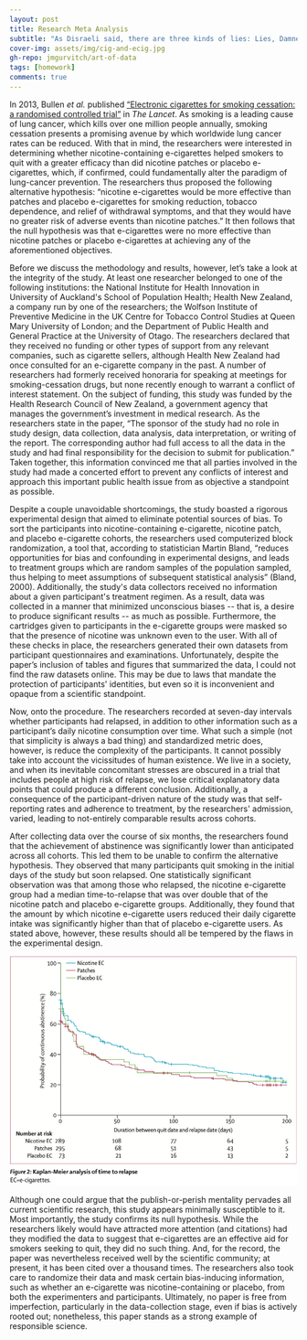 ```yaml
---
layout: post
title: Research Meta Analysis
subtitle: "As Disraeli said, there are three kinds of lies: Lies, Damned Lies, and Statistics. On that note, let's talk about smoking."
cover-img: assets/img/cig-and-ecig.jpg
gh-repo: jmgurvitch/art-of-data
tags: [homework]
comments: true
---
```



In 2013, Bullen *et al.* published [“Electronic cigarettes for smoking cessation: a randomised controlled trial”](https://www.sciencedirect.com/science/article/abs/pii/S0140673613618425?casa_token=2HOBwyLstJIAAAAA:Y4WRqBHtQj7kC-KofNjfh7gNA-G65XF5zQvoXYQEVP6IDuGYJPcQY-_oqtfq_ZAplMandr5p0kc) in *The Lancet*. As smoking is a leading cause of lung cancer, which kills over one million people annually, smoking cessation presents a promising avenue by which worldwide lung cancer rates can be reduced. With that in mind, the researchers were interested in determining whether nicotine-containing e-cigarettes helped smokers to quit with a greater efficacy than did nicotine patches or placebo e-cigarettes, which, if confirmed, could fundamentally alter the paradigm of lung-cancer prevention. The researchers thus proposed the following alternative hypothesis: “nicotine e-cigarettes would be more effective than patches and placebo e-cigarettes for smoking reduction, tobacco dependence, and relief of withdrawal symptoms, and that they would have no greater risk of adverse events than nicotine patches.” It then follows that the null hypothesis was that e-cigarettes were no more effective than nicotine patches or placebo e-cigarettes at achieving any of the aforementioned objectives. 

Before we discuss the methodology and results, however, let’s take a look at the integrity of the study. At least one researcher belonged to one of the following institutions: the National Institute for Health Innovation in University of Auckland's School of Population Health; Health New Zealand, a company run by one of the researchers; the Wolfson Institute of Preventive Medicine in the UK Centre for Tobacco Control Studies at Queen Mary University of London; and the Department of Public Health and General Practice at the University of Otago. The researchers declared that they received no funding or other types of support from any relevant companies, such as cigarette sellers, although Health New Zealand had once consulted for an e-cigarette company in the past. A number of researchers had formerly received honoraria for speaking at meetings for smoking-cessation drugs, but none recently enough to warrant a conflict of interest statement. On the subject of funding, this study was funded by the Health Research Council of New Zealand, a government agency that manages the government’s investment in medical research. As the researchers state in the paper, “The sponsor of the study had no role in study design, data collection, data analysis, data interpretation, or writing of the report. The corresponding author had full access to all the data in the study and had final responsibility for the decision to submit for publication.” Taken together, this information convinced me that all parties involved in the study had made a concerted effort to prevent any conflicts of interest and approach this important public health issue from as objective a standpoint as possible.

Despite a couple unavoidable shortcomings, the study boasted a rigorous experimental design that aimed to eliminate potential sources of bias. To sort the participants into nicotine-containing e-cigarette, nicotine patch, and placebo e-cigarette cohorts, the researchers used computerized block randomization, a tool that, according to statistician Martin Bland, “reduces opportunities for bias and confounding in experimental designs, and leads to treatment groups which are random samples of the population sampled, thus helping to meet assumptions of subsequent statistical analysis” (Bland, 2000). Additionally, the study's data collectors received no information about a given participant's treatment regimen. As a result, data was collected in a manner that minimized unconscious biases -- that is, a desire to produce significant results -- as much as possible. Furthermore, the cartridges given to participants in the e-cigarette groups were masked so that the presence of nicotine was unknown even to the user. With all of these checks in place, the researchers generated their own datasets from participant questionnaires and examinations. Unfortunately, despite the paper’s inclusion of tables and figures that summarized the data, I could not find the raw datasets online. This may be due to laws that mandate the protection of participants' identities, but even so it is inconvenient and opaque from a scientific standpoint.

Now, onto the procedure. The researchers recorded at seven-day intervals whether participants had relapsed, in addition to other information such as a participant’s daily nicotine consumption over time. What such a simple (not that simplicity is always a bad thing) and standardized metric does, however, is reduce the complexity of the participants. It cannot possibly take into account the vicissitudes of human existence. We live in a society, and when its inevitable concomitant stresses are obscured in a trial that includes people at high risk of relapse, we lose critical explanatory data points that could produce a different conclusion. Additionally, a consequence of the participant-driven nature of the study was that self-reporting rates and adherence to treatment, by the researchers' admission, varied, leading to not-entirely comparable results across cohorts.

After collecting data over the course of six months, the researchers found that the achievement of abstinence was significantly lower than anticipated across all cohorts. This led them to be unable to confirm the alternative hypothesis. They observed that many participants quit smoking in the initial days of the study but soon relapsed. One statistically significant observation was that among those who relapsed, the nicotine e-cigarette group had a median time-to-relapse that was over double that of the nicotine patch and placebo e-cigarette groups. Additionally, they found that the amount by which nicotine e-cigarette users reduced their daily cigarette intake was significantly higher than that of placebo e-cigarette users. As stated above, however, these results should all be tempered by the flaws in the experimental design.

![fig2](assets/img/bullen_fig_2.png?raw=true "Title")

Although one could argue that the publish-or-perish mentality pervades all current scientific research, this study appears minimally susceptible to it. Most importantly, the study confirms its null hypothesis. While the researchers likely would have attracted more attention (and citations) had they modified the data to suggest that e-cigarettes are an effective aid for smokers seeking to quit, they did no such thing. And, for the record, the paper was nevertheless received well by the scientific community; at present, it has been cited over a thousand times. The researchers also took care to randomize their data and mask certain bias-inducing information, such as whether an e-cigarette was nicotine-containing or placebo, from both the experimenters and participants. Ultimately, no paper is free from imperfection, particularly in the data-collection stage, even if bias is actively rooted out; nonetheless, this paper stands as a strong example of responsible science.
